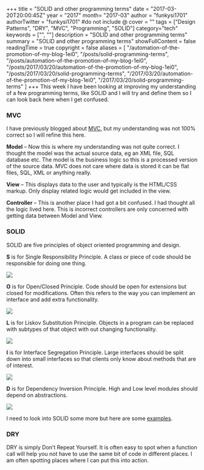 +++
title = "SOLID and other programming terms"
date = "2017-03-20T20:00:45Z"
year = "2017"
month= "2017-03"
author = "funkysi1701"
authorTwitter = "funkysi1701" #do not include @
cover = ""
tags = ["Design Patterns", "DRY", "MVC", "Programming", "SOLID"]
category="tech"
keywords = ["", ""]
description =  "SOLID and other programming terms"
summary = "SOLID and other programming terms"
showFullContent = false
readingTime = true
copyright = false
aliases = [
    "/automation-of-the-promotion-of-my-blog-1ei0",
    "/posts/solid-programming-terms",
    "/posts/automation-of-the-promotion-of-my-blog-1ei0",
    "/posts/2017/03/20/automation-of-the-promotion-of-my-blog-1ei0",
    "/posts/2017/03/20/solid-programming-terms",
    "/2017/03/20/automation-of-the-promotion-of-my-blog-1ei0",
    "/2017/03/20/solid-programming-terms"
]
+++
This week I have been looking at improving my understanding of a few programming terms, like SOLID and I will try and define them so I can look back here when I get confused.

### MVC

I have previously blogged about [MVC](https://www.funkysi1701.com/2016/03/17/model-view-controller-mvc/), but my understanding was not 100% correct so I will refine this here.

**Model** – Now this is where my understanding was not quite correct. I thought the model was the actual source data, eg an XML file, SQL database etc. The model is the business logic so this is a processed version of the source data. MVC does not care where data is stored it can be flat files, SQL, XML or anything really.

**View** – This displays data to the user and typically is the HTML/CSS markup. Only display related logic would get included in the view.

**Controller** – This is another place I had got a bit confused. I had thought all the logic lived here. This is incorrect controllers are only concerned with getting data between Model and View.

### SOLID

SOLID are five principles of object oriented programming and design.

**S** is for Single Responsibility Principle. A class or piece of code should be responsible for doing one thing.

![](https://storageaccountblog9f5d.blob.core.windows.net/blazor/wp-content/uploads/2017/03/SingleResponsibilityPrinciple2_71060858.jpg?resize=300%2C240&ssl=1)

**O** is for Open/Closed Principle. Code should be open for extensions but closed for modifications. Often this refers to the way you can implement an interface and add extra functionality.

![](https://storageaccountblog9f5d.blob.core.windows.net/blazor/wp-content/uploads/2017/03/ocp.jpg?resize=300%2C240&ssl=1)

**L** is for Liskov Substitution Principle. Objects in a program can be replaced with subtypes of that object with out changing functionality.

![](https://storageaccountblog9f5d.blob.core.windows.net/blazor/wp-content/uploads/2017/03/LiskovSubtitutionPrinciple_52BB5162.jpg?resize=300%2C240&ssl=1)

**I** is for Interface Segregation Principle. Large interfaces should be split down into small interfaces so that clients only know about methods that are of interest.

![](https://storageaccountblog9f5d.blob.core.windows.net/blazor/wp-content/uploads/2017/03/isp.jpg?resize=300%2C240&ssl=1)

**D** is for Dependency Inversion Principle. High and Low level modules should depend on abstractions.

![](https://storageaccountblog9f5d.blob.core.windows.net/blazor/wp-content/uploads/2017/03/dip.jpg?resize=300%2C240&ssl=1)

I need to look into SOLID some more but here are some [examples](https://www.codeproject.com/Articles/703634/SOLID-architecture-principles-using-simple-Csharp).

### DRY

DRY is simply Don’t Repeat Yourself. It is often easy to spot when a function call will help you not have to use the same bit of code in different places. I am often spotting places where I can put this into action.
